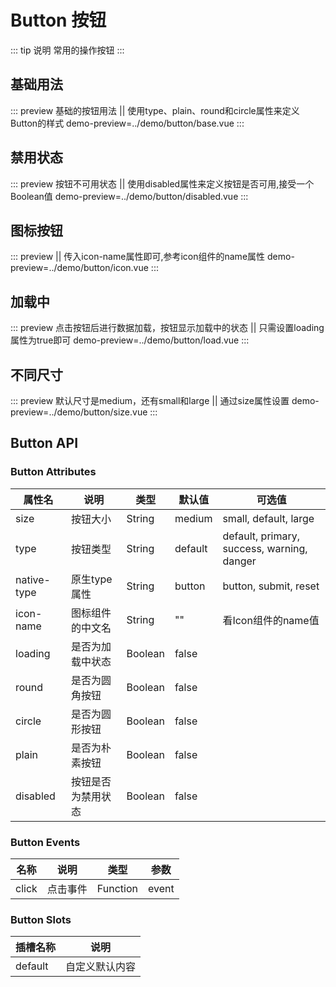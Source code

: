 
# **Button 按钮**
::: tip 说明
常用的操作按钮
:::

## **基础用法**
::: preview 基础的按钮用法 || 使用type、plain、round和circle属性来定义Button的样式
demo-preview=../demo/button/base.vue
:::

## **禁用状态**
::: preview 按钮不可用状态 || 使用disabled属性来定义按钮是否可用,接受一个Boolean值
demo-preview=../demo/button/disabled.vue
:::

## **图标按钮**
::: preview  || 传入icon-name属性即可,参考icon组件的name属性
demo-preview=../demo/button/icon.vue
:::

## **加载中**
::: preview 点击按钮后进行数据加载，按钮显示加载中的状态 || 只需设置loading属性为true即可
demo-preview=../demo/button/load.vue
:::

## **不同尺寸**
::: preview 默认尺寸是medium，还有small和large || 通过size属性设置
demo-preview=../demo/button/size.vue
:::

<style>
@import url("../css/style.scss");
</style>

## **Button API**
### **Button Attributes**

| 属性名         | 说明        | 类型      | 默认值     | 可选值                                        |
|-------------|-----------|---------|---------|--------------------------------------------|
| size        | 按钮大小      | String  | medium  | small, default, large                      |
| type        | 按钮类型      | String  | default | default, primary, success, warning, danger |
| native-type | 原生type属性  | String  | button  | button, submit, reset                      |
| icon-name   | 图标组件的中文名  | String  | ""      | 看Icon组件的name值                              |
| loading     | 是否为加载中状态  | Boolean | false   |                                            |
| round       | 是否为圆角按钮   | Boolean | false   |                                            |
| circle      | 是否为圆形按钮   | Boolean | false   |                                            |
| plain       | 是否为朴素按钮   | Boolean | false   |                                            |
| disabled    | 按钮是否为禁用状态 | Boolean | false   |                                            |

### **Button Events**
| 名称    | 说明   | 类型       | 参数    |
|-------|------|----------|-------|
| click | 点击事件 | Function | event |

### **Button Slots**
| 插槽名称    | 说明      |
|---------|---------|
| default | 自定义默认内容 |

